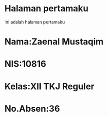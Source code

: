 <html>
    <head>
        <meta charset="utf-8">
        <H1>Halaman pertamaku</H1>
    </head>
    <body>
        <p>Ini adalah halaman pertamaku</p>
        <H1>Nama:Zaenal Mustaqim</H1>
        <H1>NIS:10816</H1>
        <H1>Kelas:XII TKJ Reguler</H1>
        <H1>No.Absen:36</H1>
    </body>
</html>
        
